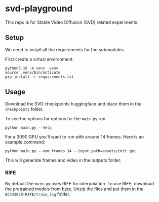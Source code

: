 # svd-playground

This repo is for Stable Video Diffusion (SVD) related experiments.

## Setup

We need to install all the requirements for the submodules. 

First create a virtual environment:

```
python3.10 -m venv .venv
source .venv/bin/activate
pip install -r requirements.txt
```

## Usage

Download the SVD checkpoints huggingface and place them in the `checkpoints` folder.

To see the options for options for the `main.py` run

```
python main.py --help
```

For a 3090 GPU you'll want to run with around 14 frames. Here is an example command:

```
python main.py --num_frames 14 --input_path=assets/init.jpg
```

This will generate frames and video in the outputs folder. 

### RIFE

By default the `main.py` uses RIFE for interpolation. To use RIFE, download the pretrained models from [here](https://drive.google.com/file/d/1APIzVeI-4ZZCEuIRE1m6WYfSCaOsi_7_/view?usp=sharing). Unzip the files and put them in the `ECCV2020-RIFE/train_log` folder.

